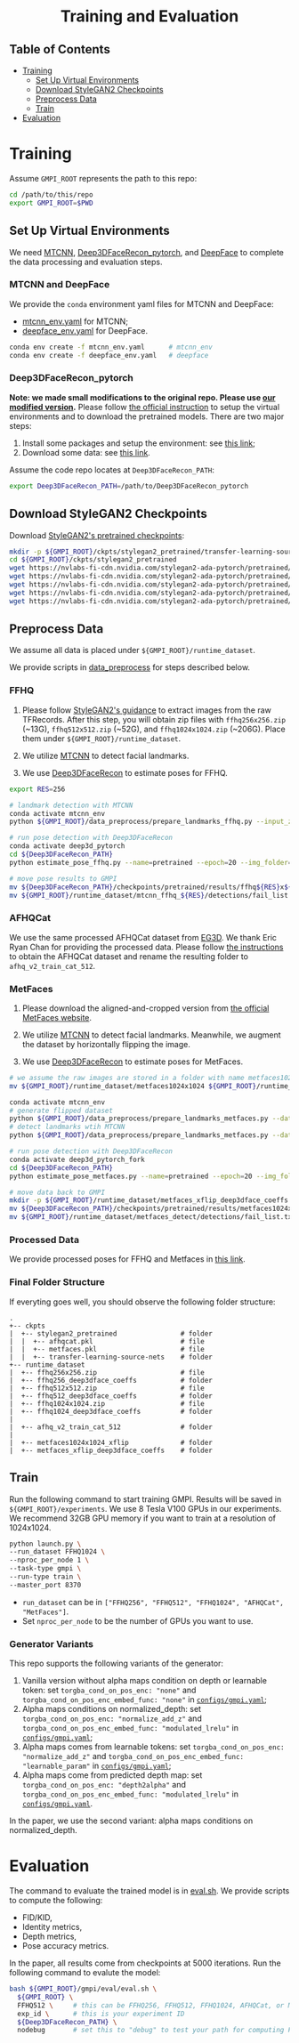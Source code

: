 <h1 align="center">Training and Evaluation</h1>

## Table of Contents

- [Training](#training)
  - [Set Up Virtual Environments](#set-up-virtual-environments)
  - [Download StyleGAN2 Checkpoints](#download-styleGAN2-checkpoints)
  - [Preprocess Data](#preprocess-data)
  - [Train](#train)
- [Evaluation](#evaluation)

# Training

Assume `GMPI_ROOT` represents the path to this repo:
```bash
cd /path/to/this/repo
export GMPI_ROOT=$PWD
```

## Set Up Virtual Environments

We need [MTCNN](https://github.com/ipazc/mtcnn), [Deep3DFaceRecon_pytorch](https://github.com/sicxu/Deep3DFaceRecon_pytorch/tree/6ba3d22f84bf508f0dde002da8fff277196fef21), and [DeepFace](https://github.com/serengil/deepface) to complete the data processing and evaluation steps.

### MTCNN and DeepFace

We provide the `conda` environment yaml files for MTCNN and DeepFace:
- [mtcnn_env.yaml](../virtual_envs/mtcnn_env.yaml) for MTCNN;
- [deepface_env.yaml](../virtual_envs/deepface_env.yaml) for DeepFace.
```bash
conda env create -f mtcnn_env.yaml      # mtcnn_env
conda env create -f deepface_env.yaml   # deepface
```

### Deep3DFaceRecon_pytorch

**Note: we made small modifications to the original repo. Please use [our modified version](https://github.com/Xiaoming-Zhao/Deep3DFaceRecon_pytorch).** Please follow [the official instruction](https://github.com/Xiaoming-Zhao/Deep3DFaceRecon_pytorch#requirements) to setup the virtual environments and to download the pretrained models. There are two major steps:
1. Install some packages and setup the environment: see [this link](https://github.com/Xiaoming-Zhao/Deep3DFaceRecon_pytorch#installation);
2. Download some data: see [this link](https://github.com/Xiaoming-Zhao/Deep3DFaceRecon_pytorch#prepare-prerequisite-models).

Assume the code repo locates at `Deep3DFaceRecon_PATH`:
```bash
export Deep3DFaceRecon_PATH=/path/to/Deep3DFaceRecon_pytorch
```

## Download StyleGAN2 Checkpoints

Download [StyleGAN2's pretrained checkpoints](https://nvlabs-fi-cdn.nvidia.com/stylegan2-ada-pytorch/pretrained/):
```bash
mkdir -p ${GMPI_ROOT}/ckpts/stylegan2_pretrained/transfer-learning-source-nets/
cd ${GMPI_ROOT}/ckpts/stylegan2_pretrained
wget https://nvlabs-fi-cdn.nvidia.com/stylegan2-ada-pytorch/pretrained/transfer-learning-source-nets/ffhq-res256-mirror-paper256-noaug.pkl ./transfer-learning-source-nets    # FFHQ256
wget https://nvlabs-fi-cdn.nvidia.com/stylegan2-ada-pytorch/pretrained/transfer-learning-source-nets/ffhq-res512-mirror-stylegan2-noaug.pkl ./transfer-learning-source-nets   # FFHQ512
wget https://nvlabs-fi-cdn.nvidia.com/stylegan2-ada-pytorch/pretrained/transfer-learning-source-nets/ffhq-res1024-mirror-stylegan2-noaug.pkl ./transfer-learning-source-nets  # FFHQ1024
wget https://nvlabs-fi-cdn.nvidia.com/stylegan2-ada-pytorch/pretrained/afhqcat.pkl .   # AFHQCat
wget https://nvlabs-fi-cdn.nvidia.com/stylegan2-ada-pytorch/pretrained/metfaces.pkl .   # MetFaces
```

## Preprocess Data

We assume all data is placed under `${GMPI_ROOT}/runtime_dataset`.

We provide scripts in [data_preprocess](../data_preprocess) for steps described below.

### FFHQ

1. Please follow [StyleGAN2's guidance](https://github.com/NVlabs/stylegan2-ada-pytorch/blob/6f160b3d22b8b178ebe533a50d4d5e63aedba21d/README.md#preparing-datasets) to extract images from the raw TFRecords. After this step, you will obtain zip files with `ffhq256x256.zip` (~13G), `ffhq512x512.zip` (~52G), and `ffhq1024x1024.zip` (~206G). Place them under `${GMPI_ROOT}/runtime_dataset`.

2. We utilize [MTCNN](https://github.com/ipazc/mtcnn) to detect facial landmarks.

3. We use [Deep3DFaceRecon](https://github.com/sicxu/Deep3DFaceRecon_pytorch/tree/6ba3d22f84bf508f0dde002da8fff277196fef21) to estimate poses for FFHQ. 

```bash
export RES=256

# landmark detection with MTCNN
conda activate mtcnn_env
python ${GMPI_ROOT}/data_preprocess/prepare_landmarks_ffhq.py --input_zipf ${GMPI_ROOT}/runtime_dataset/ffhq${RES}x${RES}.zip --save_dir ${GMPI_ROOT}/runtime_dataset/mtcnn_ffhq_${RES}

# run pose detection with Deep3DFaceRecon
conda activate deep3d_pytorch
cd ${Deep3DFaceRecon_PATH}
python estimate_pose_ffhq.py --name=pretrained --epoch=20 --img_folder=${GMPI_ROOT}/runtime_dataset/dummy --gmpi_img_res ${RES} --gmpi_root ${GMPI_ROOT}

# move pose results to GMPI
mv ${Deep3DFaceRecon_PATH}/checkpoints/pretrained/results/ffhq${RES}x${RES}/epoch_20_000000 ${GMPI_ROOT}/runtime_dataset/ffhq${RES}_deep3dface_coeffs
mv ${GMPI_ROOT}/runtime_dataset/mtcnn_ffhq_${RES}/detections/fail_list.txt ${GMPI_ROOT}/runtime_dataset/ffhq256_deep3dface_coeffs/
```

### AFHQCat

We use the same processed AFHQCat dataset from [EG3D](https://github.com/NVlabs/eg3d). We thank Eric Ryan Chan for providing the processed data. Please follow [the instructions](https://github.com/NVlabs/eg3d/blob/0b38adcc2bed6b4fda922efd6ec747e1216dc1fd/README.md#preparing-datasets) to obtain the AFHQCat dataset and rename the resulting folder to `afhq_v2_train_cat_512`.

### MetFaces

1. Please download the aligned-and-cropped version from [the official MetFaces website](https://github.com/NVlabs/metfaces-dataset).

2. We utilize [MTCNN](https://github.com/ipazc/mtcnn) to detect facial landmarks. Meanwhile, we augment the dataset by horizontally flipping the image.

3. We use [Deep3DFaceRecon](https://github.com/sicxu/Deep3DFaceRecon_pytorch/tree/6ba3d22f84bf508f0dde002da8fff277196fef21) to estimate poses for MetFaces.

```bash
# we assume the raw images are stored in a folder with name metfaces1024x1024
mv ${GMPI_ROOT}/runtime_dataset/metfaces1024x1024 ${GMPI_ROOT}/runtime_dataset/metfaces1024x1024_xflip

conda activate mtcnn_env
# generate flipped dataset
python ${GMPI_ROOT}/data_preprocess/prepare_landmarks_metfaces.py --data_dir ${GMPI_ROOT}/runtime_dataset/metfaces1024x1024_xflip --save_dir ${GMPI_ROOT}/runtime_dataset/metfaces_detect --xflip 1
# detect landmarks wtih MTCNN
python ${GMPI_ROOT}/data_preprocess/prepare_landmarks_metfaces.py --data_dir ${GMPI_ROOT}/runtime_dataset/metfaces1024x1024_xflip --save_dir ${GMPI_ROOT}/runtime_dataset/metfaces_detect

# run pose detection with Deep3DFaceRecon
conda activate deep3d_pytorch_fork
cd ${Deep3DFaceRecon_PATH}
python estimate_pose_metfaces.py --name=pretrained --epoch=20 --img_folder=${GMPI_ROOT}/runtime_dataset/dummy --gmpi_root ${GMPI_ROOT}

# move data back to GMPI
mkdir -p ${GMPI_ROOT}/runtime_dataset/metfaces_xflip_deep3dface_coeffs
mv ${Deep3DFaceRecon_PATH}/checkpoints/pretrained/results/metfaces1024x1024_xflip/epoch_20_000000 ${GMPI_ROOT}/runtime_dataset/metfaces_xflip_deep3dface_coeffs/coeffs
mv ${GMPI_ROOT}/runtime_dataset/metfaces_detect/detections/fail_list.txt ${GMPI_ROOT}/runtime_dataset/metfaces_xflip_deep3dface_coeffs
```

### Processed Data

We provide processed poses for FFHQ and Metfaces in [this link](https://drive.google.com/drive/folders/1JDDtGXZP0Z8OwRROO5VNxOjQgwpUSJDj?usp=sharing).

### Final Folder Structure

If everyting goes well, you should observe the following folder structure:
```
.
+-- ckpts
|  +-- stylegan2_pretrained                # folder
|  |  +-- afhqcat.pkl                      # file
|  |  +-- metfaces.pkl                     # file
|  |  +-- transfer-learning-source-nets    # folder
+-- runtime_dataset
|  +-- ffhq256x256.zip                     # file
|  +-- ffhq256_deep3dface_coeffs           # folder
|  +-- ffhq512x512.zip                     # file
|  +-- ffhq512_deep3dface_coeffs           # folder
|  +-- ffhq1024x1024.zip                   # file
|  +-- ffhq1024_deep3dface_coeffs          # folder
|
|  +-- afhq_v2_train_cat_512               # folder
|
|  +-- metfaces1024x1024_xflip             # folder
|  +-- metfaces_xflip_deep3dface_coeffs    # folder
``` 

## Train

Run the following command to start training GMPI. Results will be saved in `${GMPI_ROOT}/experiments`. We use 8 Tesla V100 GPUs in our experiments. We recommend 32GB GPU memory if you want to train at a resolution of 1024x1024.

```bash
python launch.py \
--run_dataset FFHQ1024 \
--nproc_per_node 1 \
--task-type gmpi \
--run-type train \
--master_port 8370
```

- `run_dataset` can be in `["FFHQ256", "FFHQ512", "FFHQ1024", "AFHQCat", "MetFaces"]`.
- Set `nproc_per_node` to be the number of GPUs you want to use.

### Generator Variants

This repo supports the following variants of the generator:
1. Vanilla version without alpha maps condition on depth or learnable token: set `torgba_cond_on_pos_enc: "none"` and `torgba_cond_on_pos_enc_embed_func: "none"` in [`configs/gmpi.yaml`](../configs/gmpi.yml);
2. Alpha maps conditions on normalized_depth: set `torgba_cond_on_pos_enc: "normalize_add_z"` and `torgba_cond_on_pos_enc_embed_func: "modulated_lrelu"` in [`configs/gmpi.yaml`](../configs/gmpi.yml);
3. Alpha maps comes from learnable tokens: set `torgba_cond_on_pos_enc: "normalize_add_z"` and `torgba_cond_on_pos_enc_embed_func: "learnable_param"` in [`configs/gmpi.yaml`](../configs/gmpi.yml);
4. Alpha maps come from predicted depth map: set `torgba_cond_on_pos_enc: "depth2alpha"` and `torgba_cond_on_pos_enc_embed_func: "modulated_lrelu"` in [`configs/gmpi.yaml`](../configs/gmpi.yml).

In the paper, we use the second variant: alpha maps conditions on normalized_depth.

# Evaluation

The command to evaluate the trained model is in [eval.sh](../gmpi/eval/eval.sh). We provide scripts to compute the following:
- FID/KID,
- Identity metrics,
- Depth metrics,
- Pose accuracy metrics.

In the paper, all results come from checkpoints at 5000 iterations. Run the following command to evalute the model:
```bash
bash ${GMPI_ROOT}/gmpi/eval/eval.sh \
  ${GMPI_ROOT} \
  FFHQ512 \     # this can be FFHQ256, FFHQ512, FFHQ1024, AFHQCat, or MetFaces
  exp_id \      # this is your experiment ID
  ${Deep3DFaceRecon_PATH} \
  nodebug       # set this to "debug" to test your path for computing FID/KID is correct
```